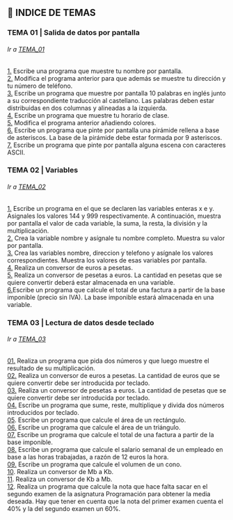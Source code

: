 ## :file_folder: INDICE DE TEMAS

<a name="tema1"/>

### TEMA 01 | Salida de datos por pantalla
###### Ir a [TEMA_01](https://github.com/lucia-blanco/mi-aprende-java-con-ejercicios/tree/master/TEMA_01)

[1.](https://github.com/m0ltr3x/aprende-java-con-m0ltr3x/blob/main/TEMA_01/Ejercicio1.java) Escribe una programa que muestre tu nombre por pantalla.  
[2.](https://github.com/m0ltr3x/aprende-java-con-m0ltr3x/blob/main/TEMA_01/ejercicio2.java) Modifica el programa anterior para que además se muestre tu dirección y tu número de teléfono.  
[3.](https://github.com/m0ltr3x/aprende-java-con-m0ltr3x/blob/main/TEMA_01/ejercicio3.java) Escribe un programa que muestre por pantalla 10 palabras en inglés junto a su correspondiente traducción al castellano. Las palabras deben estar
distribuidas en dos columnas y alineadas a la izquierda.  
[4.](https://github.com/m0ltr3x/aprende-java-con-m0ltr3x/blob/main/TEMA_01/ejercicio4.java) Escribe un programa que muestre tu horario de clase.  
[5.](https://github.com/m0ltr3x/aprende-java-con-m0ltr3x/blob/main/TEMA_01/ejercicio5.java) Modifica el programa anterior añadiendo colores.  
[6.](https://github.com/m0ltr3x/aprende-java-con-m0ltr3x/blob/main/TEMA_01/ejercicio6.java) Escribe un programa que pinte por pantalla una pirámide rellena a base de asteriscos. La base de la pirámide debe estar formada por 9 asteriscos.  
[7.](https://github.com/m0ltr3x/aprende-java-con-m0ltr3x/blob/main/TEMA_01/ejercicio7.java) Escribe un programa que pinte por pantalla alguna escena con caracteres ASCII.  

<a name="tema2"/>

### TEMA 02 | Variables
###### Ir a [TEMA_02](https://github.com/lucia-blanco/mi-aprende-java-con-ejercicios/tree/master/TEMA_02)

[1.](https://github.com/lucia-blanco/mi-aprende-java-con-ejercicios/blob/master/TEMA_02/Ejercicio1_2.java) Escribe un programa en el que se declaren las variables enteras x e y. Asignales los valores 144 y 999 respectivamente. A continuación, muestra por pantalla el valor de cada variable, la suma, la resta, la división y la multiplicación.  
[2.](https://github.com/lucia-blanco/mi-aprende-java-con-ejercicios/blob/master/TEMA_02/Ejercicio2_2.java) Crea la variable nombre y asígnale tu nombre completo. Muestra su valor por pantalla.  
[3.](https://github.com/lucia-blanco/mi-aprende-java-con-ejercicios/blob/master/TEMA_02/Ejercicio3_2.java) Crea las variables nombre, direccion y telefono y asígnale los valores correspondientes. Muestra los valores de esas variables por pantalla.  
[4.](https://github.com/lucia-blanco/mi-aprende-java-con-ejercicios/blob/master/TEMA_02/Ejercicio4_2.java) Realiza un conversor de euros a pesetas.  
[5.](https://github.com/lucia-blanco/mi-aprende-java-con-ejercicios/blob/master/TEMA_02/Ejercicio5_2.java) Realiza un conversor de pesetas a euros. La cantidad en pesetas que se quiere convertir deberá estar almacenada en una variable.  
[6.](https://github.com/lucia-blanco/mi-aprende-java-con-ejercicios/blob/master/TEMA_02/Ejercicio6_2.java)Escribe un programa que calcule el total de una factura a partir de la base imponible (precio sin IVA). La base imponible estará almacenada en una variable.  

<a name="tema3"/>

### TEMA 03 | Lectura de datos desde teclado
###### Ir a [TEMA_03](https://github.com/lucia-blanco/mi-aprende-java-con-ejercicios/tree/master/TEMA_03)

[01.](https://github.com/lucia-blanco/mi-aprende-java-con-ejercicios/blob/master/TEMA_03/Ejercicio01_3.java) Realiza un programa que pida dos números y que luego muestre el resultado
de su multiplicación.  
[02.](https://github.com/lucia-blanco/mi-aprende-java-con-ejercicios/blob/master/TEMA_03/Ejercicio02_3.java) Realiza un conversor de euros a pesetas. La cantidad de euros que se quiere convertir debe ser introducida por teclado.  
[03.](https://github.com/lucia-blanco/mi-aprende-java-con-ejercicios/blob/master/TEMA_03/Ejercicio03_3.java) Realiza un conversor de pesetas a euros. La cantidad de pesetas que se quiere convertir debe ser introducida por teclado.  
[04.](https://github.com/lucia-blanco/mi-aprende-java-con-ejercicios/blob/master/TEMA_03/Ejercicio04_3.java) Escribe un programa que sume, reste, multiplique y divida dos números introducidos por teclado.  
[05](https://github.com/lucia-blanco/mi-aprende-java-con-ejercicios/blob/master/TEMA_03/Ejercicio05_3.java). Escribe un programa que calcule el área de un rectángulo.  
[06.](https://github.com/lucia-blanco/mi-aprende-java-con-ejercicios/blob/master/TEMA_03/Ejercicio06_3.java) Escribe un programa que calcule el área de un triángulo.  
[07.](https://github.com/lucia-blanco/mi-aprende-java-con-ejercicios/blob/master/TEMA_03/Ejercicio07_3.java) Escribe un programa que calcule el total de una factura a partir de la base imponible.  
[08.](https://github.com/lucia-blanco/mi-aprende-java-con-ejercicios/blob/master/TEMA_03/Ejercicio08_3.java) Escribe un programa que calcule el salario semanal de un empleado en base a las horas trabajadas, a razón de 12 euros la hora.  
[09.](https://github.com/lucia-blanco/mi-aprende-java-con-ejercicios/blob/master/TEMA_03/Ejercicio09_3.java) Escribe un programa que calcule el volumen de un cono.  
[10](https://github.com/lucia-blanco/mi-aprende-java-con-ejercicios/blob/master/TEMA_03/Ejercicio10_3.java). Realiza un conversor de Mb a Kb.  
[11](https://github.com/lucia-blanco/mi-aprende-java-con-ejercicios/blob/master/TEMA_03/Ejercicio11_3.java). Realiza un conversor de Kb a Mb.  
[12](https://github.com/lucia-blanco/mi-aprende-java-con-ejercicios/blob/master/TEMA_03/Ejercicio12_3.java). Realiza un programa que calcule la nota que hace falta sacar en el segundo examen de la asignatura Programación para obtener la media deseada. Hay que tener en cuenta que la nota del primer examen cuenta el 40% y la del segundo examen un 60%.  
